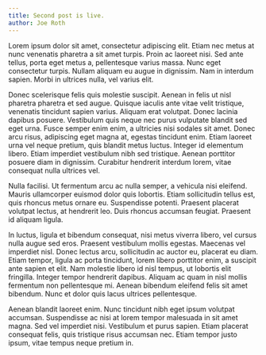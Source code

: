 ```yaml
---
title: Second post is live.
author: Joe Roth
---
```


Lorem ipsum dolor sit amet, consectetur adipiscing elit. Etiam nec metus at nunc venenatis pharetra a sit amet turpis. Proin ac laoreet nisi. Sed ante tellus, porta eget metus a, pellentesque varius massa. Nunc eget consectetur turpis. Nullam aliquam eu augue in dignissim. Nam in interdum sapien. Morbi in ultrices nulla, vel varius elit.

Donec scelerisque felis quis molestie suscipit. Aenean in felis ut nisl pharetra pharetra et sed augue. Quisque iaculis ante vitae velit tristique, venenatis tincidunt sapien varius. Aliquam erat volutpat. Donec lacinia dapibus posuere. Vestibulum quis neque nec purus vulputate blandit sed eget urna. Fusce semper enim enim, a ultricies nisi sodales sit amet. Donec arcu risus, adipiscing eget magna at, egestas tincidunt enim. Etiam laoreet urna vel neque pretium, quis blandit metus luctus. Integer id elementum libero. Etiam imperdiet vestibulum nibh sed tristique. Aenean porttitor posuere diam in dignissim. Curabitur hendrerit interdum lorem, vitae consequat nulla ultrices vel.

Nulla facilisi. Ut fermentum arcu ac nulla semper, a vehicula nisi eleifend. Mauris ullamcorper euismod dolor quis lobortis. Etiam sollicitudin tellus est, quis rhoncus metus ornare eu. Suspendisse potenti. Praesent placerat volutpat lectus, at hendrerit leo. Duis rhoncus accumsan feugiat. Praesent id aliquam ligula.

In luctus, ligula et bibendum consequat, nisi metus viverra libero, vel cursus nulla augue sed eros. Praesent vestibulum mollis egestas. Maecenas vel imperdiet nisl. Donec lectus arcu, sollicitudin ac auctor eu, placerat eu diam. Etiam tempor, ligula ac porta tincidunt, lorem libero porttitor enim, a suscipit ante sapien et elit. Nam molestie libero id nisl tempus, ut lobortis elit fringilla. Integer tempor hendrerit dapibus. Aliquam ac quam in nisl mollis fermentum non pellentesque mi. Aenean bibendum eleifend felis sit amet bibendum. Nunc et dolor quis lacus ultrices pellentesque.

Aenean blandit laoreet enim. Nunc tincidunt nibh eget ipsum volutpat accumsan. Suspendisse ac nisi at lorem tempor malesuada in sit amet magna. Sed vel imperdiet nisi. Vestibulum et purus sapien. Etiam placerat consequat felis, quis tristique risus accumsan nec. Etiam tempor justo ipsum, vitae tempus neque pretium in.

